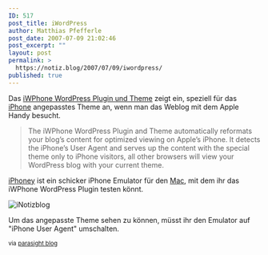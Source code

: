 ```yaml
---
ID: 517
post_title: iWordPress
author: Matthias Pfefferle
post_date: 2007-07-09 21:02:46
post_excerpt: ""
layout: post
permalink: >
  https://notiz.blog/2007/07/09/iwordpress/
published: true
---
```

Das <a href="http://iwphone.contentrobot.com/">iWPhone WordPress Plugin und Theme</a> zeigt ein, speziell für das <a href="http://www.apple.com/iphone/">iPhone</a> angepasstes Theme an, wenn man das Weblog mit dem Apple Handy besucht.

<blockquote>The iWPhone WordPress Plugin and Theme automatically reformats your blog’s content for optimized viewing on Apple’s iPhone. It detects the iPhone’s User Agent and serves up the content with the special theme only to iPhone visitors, all other browsers will view your WordPress blog with your current theme.</blockquote>

<a href="http://www.marketcircle.com/iphoney/">iPhoney</a> ist ein schicker iPhone Emulator für den <a href="http://www.apple.com/mac/">Mac</a>, mit dem ihr das iWPhone WordPress Plugin testen könnt.

<img class="aligncenter" src='http://notiz.blog/wp-content/uploads/2007/07/inotizblog.jpg' alt='iNotizblog' />

Um das angepasste Theme sehen zu können, müsst ihr den Emulator auf "iPhone User Agent" umschalten.

<small>via <a href="http://blog.parasight.de/archive/test-your-website-on-the-iphone">parasight blog</a></small>